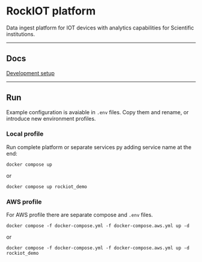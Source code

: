 
# RockIOT platform

Data ingest platform for IOT devices with analytics capabilities for Scientific institutions.

---
## Docs
[Development setup](./docs/DEVELOPMENT.md)

---
## Run

Example configuration is avaiable in `.env` files. Copy them and rename, or introduce new environment profiles.

### Local profile

Run complete platform or separate services py adding service name at the end:
```
docker compose up
```
or
```
docker compose up rockiot_demo
```

### AWS profile

For AWS profile there are separate compose and `.env` files.
```
docker compose -f docker-compose.yml -f docker-compose.aws.yml up -d
```
or
```
docker compose -f docker-compose.yml -f docker-compose.aws.yml up -d rockiot_demo
```